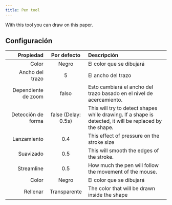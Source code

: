 ```yaml
---
title: Pen tool
---
```


With this tool you can draw on this paper.

## Configuración

|           Propiedad |                               Por defecto                              | Descripción                                                                                                                             |
| ------------------: | :--------------------------------------------------------------------: | :-------------------------------------------------------------------------------------------------------------------------------------- |
|               Color |                                  Negro                                 | El color que se dibujará                                                                                                                |
|     Ancho del trazo |                                    5                                   | El ancho del trazo                                                                                                                      |
| Dependiente de zoom |                                  falso                                 | Esto cambiará el ancho del trazo basado en el nivel de acercamiento.                                                    |
|  Detección de forma | false (Delay: 0.5s) | This will try to detect shapes while drawing. If a shape is detected, it will be replaced by the shape. |
|         Lanzamiento |                           0.4                          | This effect of pressure on the stroke size                                                                                              |
|           Suavizado |                           0.5                          | This will smooth the edges of the stroke.                                                                               |
|          Streamline |                           0.5                          | How much the pen will follow the movement of the mouse.                                                                 |
|               Color |                                  Negro                                 | El color que se dibujará                                                                                                                |
|            Rellenar |                              Transparente                              | The color that will be drawn inside the shape                                                                                           |
